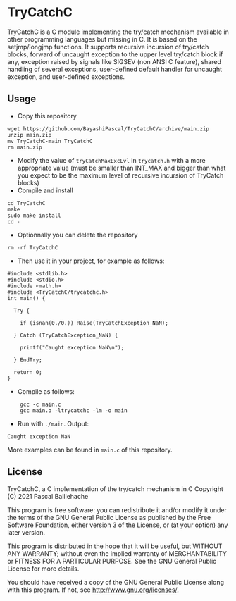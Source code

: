 # TryCatchC

TryCatchC is a C module implementing the try/catch mechanism available in other programming languages but missing in C. It is based on the setjmp/longjmp functions. It supports recursive incursion of try/catch blocks, forward of uncaught exception to the upper level try/catch block if any, exception raised by signals like SIGSEV (non ANSI C feature), shared handling of several exceptions, user-defined default handler for uncaught exception, and user-defined exceptions.

## Usage

* Copy this repository
```
wget https://github.com/BayashiPascal/TryCatchC/archive/main.zip
unzip main.zip
mv TryCatchC-main TryCatchC
rm main.zip
```
* Modify the value of `tryCatchMaxExcLvl` in `trycatch.h` with a more appropriate value (must be smaller than INT_MAX and bigger than what you expect to be the maximum level of recursive incursion of TryCatch blocks)
* Compile and install
```
cd TryCatchC
make
sudo make install
cd -
```
* Optionnally you can delete the repository 
```
rm -rf TryCatchC
```
* Then use it in your project, for example as follows:
```
#include <stdlib.h>
#include <stdio.h>
#include <math.h>
#include <TryCatchC/trycatchc.h>
int main() {

  Try {

    if (isnan(0./0.)) Raise(TryCatchException_NaN);

  } Catch (TryCatchException_NaN) {

    printf("Caught exception NaN\n");

  } EndTry;

  return 0;
}
```
* Compile as follows:
```
	gcc -c main.c
	gcc main.o -ltrycatchc -lm -o main
```
* Run with `./main`. Output:
```
Caught exception NaN
```

More examples can be found in `main.c` of this repository.

## License

TryCatchC, a C implementation of the try/catch mechanism in C
Copyright (C) 2021  Pascal Baillehache

This program is free software: you can redistribute it and/or modify
it under the terms of the GNU General Public License as published by
the Free Software Foundation, either version 3 of the License, or
(at your option) any later version.

This program is distributed in the hope that it will be useful,
but WITHOUT ANY WARRANTY; without even the implied warranty of
MERCHANTABILITY or FITNESS FOR A PARTICULAR PURPOSE.  See the
GNU General Public License for more details.

You should have received a copy of the GNU General Public License
along with this program.  If not, see <http://www.gnu.org/licenses/>.

